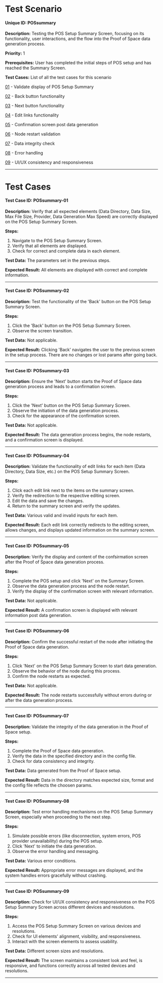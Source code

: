 # Test Scenario

#### Unique ID: POSsummary

**Description:** Testing the POS Setup Summary Screen, focusing on its functionality, user interactions, and the flow into the Proof of Space data generation process.

**Priority:** 1

**Prerequisites:** User has completed the initial steps of POS setup and has reached the Summary Screen.

**Test Cases:** List of all the test cases for this scenario

[01](#test-case-id-POSsummary-01) - Validate display of POS Setup Summary

[02](#test-case-id-POSsummary-02) - Back button functionality

[03](#test-case-id-POSsummary-03) - Next button functionality

[04](#test-case-id-POSsummary-04) - Edit links functionality

[05](#test-case-id-POSsummary-05) - Confirmation screen post data generation

[06](#test-case-id-POSsummary-06) - Node restart validation

[07](#test-case-id-POSsummary-07) - Data integrity check

[08](#test-case-id-POSsummary-08) - Error handling

[09](#test-case-id-POSsummary-09) - UI/UX consistency and responsiveness



---

# Test Cases

#### Test Case ID: POSsummary-01

**Description:** Verify that all expected elements (Data Directory, Data Size, Max File Size, Provider, Data Generation Max Speed) are correctly displayed on the POS Setup Summary Screen.

**Steps:**

1. Navigate to the POS Setup Summary Screen.
2. Verify that all elements are displayed.
3. Check for correct and complete data in each element.

**Test Data:** The parameters set in the previous steps.

**Expected Result:** All elements are displayed with correct and complete information.

---

#### Test Case ID: POSsummary-02

**Description:** Test the functionality of the 'Back' button on the POS Setup Summary Screen.

**Steps:**

1. Click the 'Back' button on the POS Setup Summary Screen.
2. Observe the screen transition.

**Test Data:** Not applicable.

**Expected Result:** Clicking 'Back' navigates the user to the previous screen in the setup process. There are no changes or lost params after going back.

---

#### Test Case ID: POSsummary-03

**Description:** Ensure the 'Next' button starts the Proof of Space data generation process and leads to a confirmation screen.

**Steps:**

1. Click the 'Next' button on the POS Setup Summary Screen.
2. Observe the initiation of the data generation process.
3. Check for the appearance of the confirmation screen.

**Test Data:** Not applicable.

**Expected Result:** The data generation process begins, the node restarts, and a confirmation screen is displayed.

---

#### Test Case ID: POSsummary-04

**Description:** Validate the functionality of edit links for each item (Data Directory, Data Size, etc.) on the POS Setup Summary Screen.

**Steps:**

1. Click each edit link next to the items on the summary screen.
2. Verify the redirection to the respective editing screen.
3. Edit the data and save the changes.
4. Return to the summary screen and verify the updates.

**Test Data:** Various valid and invalid inputs for each item.

**Expected Result:** Each edit link correctly redirects to the editing screen, allows changes, and displays updated information on the summary screen.

---

#### Test Case ID: POSsummary-05

**Description:** Verify the display and content of the confsirmation screen after the Proof of Space data generation process.

**Steps:**

1. Complete the POS setup and click 'Next' on the Summary Screen.
2. Observe the data generation process and the node restart.
3. Verify the display of the confirmation screen with relevant information.

**Test Data:** Not applicable.

**Expected Result:** A confirmation screen is displayed with relevant information post data generation.

---

#### Test Case ID: POSsummary-06

**Description:** Confirm the successful restart of the node after initiating the Proof of Space data generation.

**Steps:**

1. Click 'Next' on the POS Setup Summary Screen to start data generation.
2. Observe the behavior of the node during this process.
3. Confirm the node restarts as expected.

**Test Data:** Not applicable.

**Expected Result:** The node restarts successfully without errors during or after the data generation process.

---

#### Test Case ID: POSsummary-07

**Description:** Validate the integrity of the data generation in the Proof of Space setup.

**Steps:**

1. Complete the Proof of Space data generation.
2. Verify the data in the specified directory and in the config file.
3. Check for data consistency and integrity.

**Test Data:** Data generated from the Proof of Space setup.

**Expected Result:** Data in the directory matches expected size, format and the config file reflects the choosen params.

---

#### Test Case ID: POSsummary-08

**Description:** Test error handling mechanisms on the POS Setup Summary Screen, especially when proceeding to the next step.

**Steps:**

1. Simulate possible errors (like disconnection, system errors, POS provider unavailability) during the POS setup.
2. Click 'Next' to initiate the data generation.
3. Observe the error handling and messaging.

**Test Data:** Various error conditions.

**Expected Result:** Appropriate error messages are displayed, and the system handles errors gracefully without crashing.

---

#### Test Case ID: POSsummary-09

**Description:** Check for UI/UX consistency and responsiveness on the POS Setup Summary Screen across different devices and resolutions.

**Steps:**

1. Access the POS Setup Summary Screen on various devices and resolutions.
2. Check for UI elements' alignment, visibility, and responsiveness.
3. Interact with the screen elements to assess usability.

**Test Data:** Different screen sizes and resolutions.

**Expected Result:** The screen maintains a consistent look and feel, is responsive, and functions correctly across all tested devices and resolutions.

---
